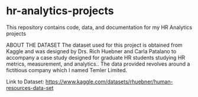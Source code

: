 # hr-analytics-projects
This repository contains code, data, and documentation for my HR Analytics projects

ABOUT THE DATASET
The dataset used for this project is obtained from Kaggle and was designed by Drs. Rich Huebner and Carla Patalano to accompany a case study designed for graduate HR students studying HR metrics, measurement, and analytics.. The data provided revolves around a fictitious company which I named Temler Limited. 

Link to Dataset: https://www.kaggle.com/datasets/rhuebner/human-resources-data-set
